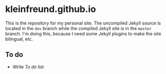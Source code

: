 # kleinfreund.github.io

This is the repository for my personal site. The uncompiled Jekyll source is located in the `dev` branch while the compiled Jekyll site is in the `master` branch. I'm doing this, because I need some Jekyll plugins to make the site bilingual, etc.

## To do

- Write _To do_ list
